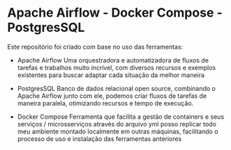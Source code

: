 # Apache Airflow - Docker Compose - PostgresSQL

Este repositório foi criado com base no uso das ferramentas: 
- Apache Airflow 
Uma orquestradora e automatizadora de fluxos de tarefas e trabalhos muito incrível, com diversos recursos e exemplos existentes para buscar adaptar cada situação da melhor maneira

- PostgresSQL
Banco de dados relacional open source, combinando o Apache Airflow junto com ele, podemos criar fluxos de tarefas de maneira paralela, otimizando recursos e tempo de execução.

- Docker Compose
Ferramenta que facilita a gestão de containers e seus serviços / microsserviços através do arquivo yml posso replicar todo meu ambiente montado localmente em outras máquinas, facilitando o processo de uso e instalação das ferramentas anteriores

